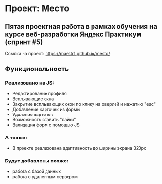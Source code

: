 # Проект: Место

## Пятая проектная работа в рамках обучения на курсе веб-разработки Яндекс Практикум (спринт #5)

Ссылка на проект:
<https://maestr1.github.io/mesto/>

## Функциональность

### Реализовано на JS:

* Редактирование профиля
* Всплывающие окна
* Закрытие всплывающих окон по клику на оверлей и нажатию "esc"
* Добавление карточек из формы
* Удаление карточек
* Возможность ставить "лайки"
* Валидация форм с помощью JS

### А также:

* В проекте реализована адаптивность до ширины экрана 320px

### Будут добавлены позже:

* работа с базой данных
* работа с удаленным сервером
